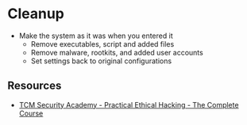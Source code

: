 # Cleanup

- Make the system as it was when you entered it
  - Remove executables, script and added files
  - Remove malware, rootkits, and added user accounts
  - Set settings back to original configurations

## Resources

- [TCM Security Academy - Practical Ethical Hacking - The Complete Course](https://academy.tcm-sec.com/p/practical-ethical-hacking-the-complete-course)
